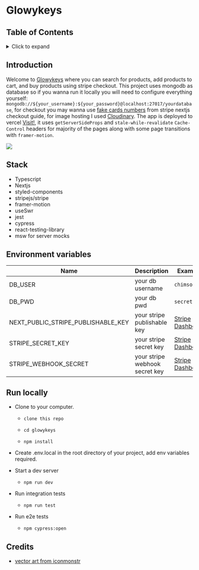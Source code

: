 # Glowykeys

## Table of Contents

<details>
<summary>Click to expand</summary>
  
- [Introduction](#introduction)  
  
- [Stack](#stack)

- [Environment Variables](#environment-variables)

- [Run locally](#run-locally)

- [Credits](#credits)

</details>

## Introduction

Welcome to [Glowykeys](https://glowykeys.vercel.app/) where you can search for products, add products to cart, and buy products using stripe checkout. This project uses mongodb as database so if you wanna run it locally you will need to configure everything yourself: `mongodb://${your_username}:${your_password}@localhost:27017/yourdatabase`, for checkout you may wanna use [fake cards numbers](https://stripe.com/docs/checkout/quickstart?client=next) from stripe nextjs checkout guide, for image hosting I used [Cloudinary](https://cloudinary.com/). The app is deployed to vercel [Visit!](https://glowykeys.vercel.app/), it uses `getServerSideProps` and `stale-while-revalidate`
`Cache-Control` headers for majority of the pages along with some page transitions with `framer-motion`.

![](https://media.giphy.com/media/OLHd5guzNEQLLnXoBF/giphy.gif)

## Stack

- Typescript
- Nextjs
- styled-components
- stripejs/stripe
- framer-motion
- useSwr
- jest
- cypress
- react-testing-library
- msw for server mocks

## Environment variables

| Name                               | Description                    | Example                                                         |
| ---------------------------------- | ------------------------------ | --------------------------------------------------------------- |
| DB_USER                            | your db username               | `chimson`                                                       |
| DB_PWD                             | your db pwd                    | `secret`                                                        |
| NEXT_PUBLIC_STRIPE_PUBLISHABLE_KEY | your stripe publishable key    | [Stripe Dashboard](https://dashboard.stripe.com/test/dashboard) |
| STRIPE_SECRET_KEY                  | your stripe secret key         | [Stripe Dashboard](https://dashboard.stripe.com/test/dashboard) |
| STRIPE_WEBHOOK_SECRET              | your stripe webhook secret key | [Stripe Dashboard](https://dashboard.stripe.com/test/dashboard) |

## Run locally

- Clone to your computer.

  - `clone this repo`

  - `cd glowykeys`

  - `npm install`

- Create .env.local in the root directory of your project, add env variables required.

- Start a dev server

  - `npm run dev`

- Run integration tests

  - `npm run test`

- Run e2e tests

  - `npm cypress:open`

## Credits

- [vector art from iconmonstr](https://iconmonstr.com/)
